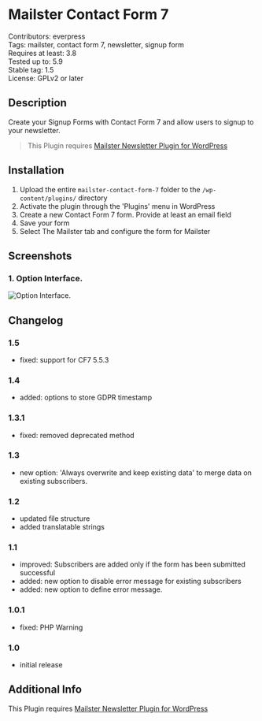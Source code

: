 # Mailster Contact Form 7

Contributors: everpress  
Tags: mailster, contact form 7, newsletter, signup form  
Requires at least: 3.8  
Tested up to: 5.9  
Stable tag: 1.5  
License: GPLv2 or later

## Description

Create your Signup Forms with Contact Form 7 and allow users to signup to your newsletter.

> This Plugin requires [Mailster Newsletter Plugin for WordPress](https://mailster.co/?utm_campaign=wporg&utm_source=Contact+Form+7+for+Mailster+Newsletter&utm_medium=readme)

## Installation

1. Upload the entire `mailster-contact-form-7` folder to the `/wp-content/plugins/` directory
2. Activate the plugin through the 'Plugins' menu in WordPress
3. Create a new Contact Form 7 form. Provide at least an email field
4. Save your form
5. Select The Mailster tab and configure the form for Mailster

## Screenshots

### 1. Option Interface.

![Option Interface.](https://ps.w.org/mailster-contact-form-7/assets/screenshot-1.png)


## Changelog

### 1.5

-   fixed: support for CF7 5.5.3

### 1.4

-   added: options to store GDPR timestamp

### 1.3.1

-   fixed: removed deprecated method

### 1.3

-   new option: 'Always overwrite and keep existing data' to merge data on existing subscribers.

### 1.2

-   updated file structure
-   added translatable strings

### 1.1

-   improved: Subscribers are added only if the form has been submitted successful
-   added: new option to disable error message for existing subscribers
-   added: new option to define error message.

### 1.0.1

-   fixed: PHP Warning

### 1.0

-   initial release

## Additional Info

This Plugin requires [Mailster Newsletter Plugin for WordPress](https://mailster.co/?utm_campaign=wporg&utm_source=Contact+Form+7+for+Mailster+Newsletter&utm_medium=readme)
